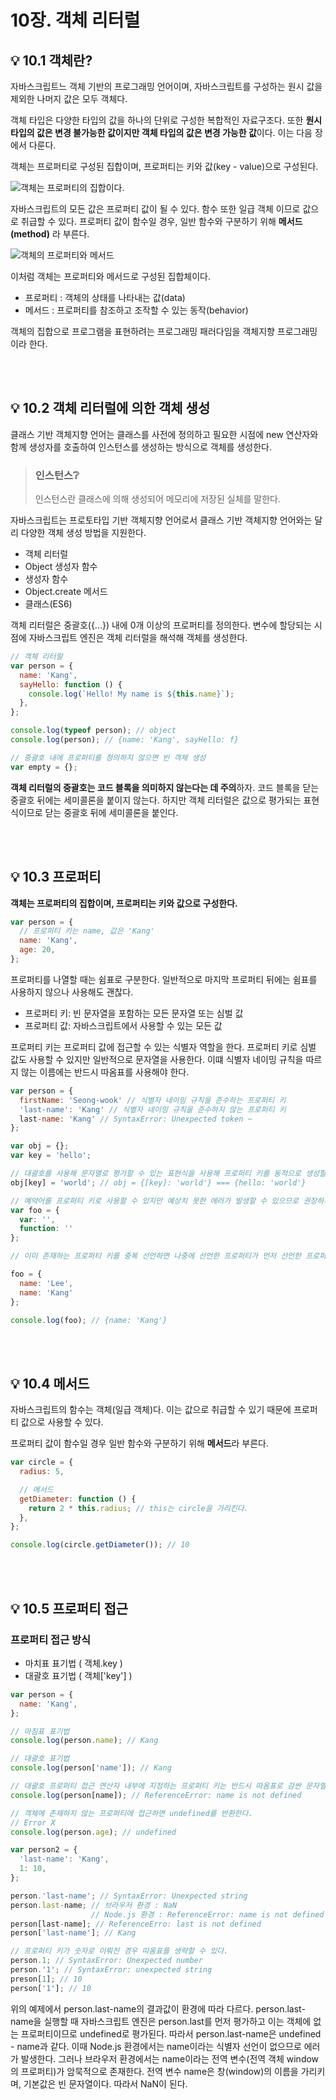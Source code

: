 # 10장. 객체 리터럴

## 💡 10.1 객체란?

자바스크립트느 객체 기반의 프로그래밍 언어이며, 자바스크립트를 구성하는 원시 값을 제외한 나머지 값은 모두 객체다.

객체 타입은 다양한 타입의 값을 하나의 단위로 구성한 복합적인 자료구조다. 또한 **원시 타입의 값은 변경 불가능한 값이지만 객체 타입의 값은 변경 가능한 값**이다. 이는 다음 장에서 다룬다.

객체는 프로퍼티로 구성된 집합이며, 프로퍼티는 키와 값(key - value)으로 구성된다.

![객체는 프로퍼티의 집합이다.](https://velog.velcdn.com/images/049494/post/d825615e-0f51-494d-8687-5294851f7435/image.jpg)

자바스크립트의 모든 값은 프로퍼티 값이 될 수 있다. 함수 또한 일급 객체 이므로 값으로 취급할 수 있다. 프로퍼티 값이 함수일 경우, 일반 함수와 구분하기 위해 **메서드(method)** 라 부른다.

![객체의 프로퍼티와 메서드](https://velog.velcdn.com/images/049494/post/5376db01-0f42-4a43-9bdb-579b733472bd/image.jpg)

이처럼 객체는 프로퍼티와 메서드로 구성된 집합체이다.

- 프로퍼티 : 객체의 상태를 나타내는 값(data)
- 메서드 : 프로퍼티를 참조하고 조작할 수 있는 동작(behavior)

객체의 집합으로 프로그램을 표현하려는 프로그래밍 패러다임을 객체지향 프로그래밍이라 한다.

<br><br>

## 💡 10.2 객체 리터럴에 의한 객체 생성

클래스 기반 객체지향 언어는 클래스를 사전에 정의하고 필요한 시점에 new 연산자와 함께 생성자를 호출하여 인스턴스를 생성하는 방식으로 객체를 생성한다.

> ### 인스턴스❔
>
> 인스턴스란 클래스에 의해 생성되어 메모리에 저장된 실체를 말한다.

자바스크립트는 프로토타입 기반 객체지향 언어로서 클래스 기반 객체지향 언어와는 달리 다양한 객체 생성 방법을 지원한다.

- 객체 리터럴
- Object 생성자 함수
- 생성자 함수
- Object.create 메서드
- 클래스(ES6)

객체 리터럴은 중괄호({...}) 내에 0개 이상의 프로퍼티를 정의한다. 변수에 할당되는 시점에 자바스크립트 엔진은 객체 리터럴을 해석해 객체를 생성한다.

```js
// 객체 리터럴
var person = {
  name: 'Kang',
  sayHello: function () {
    console.log(`Hello! My name is ${this.name}`);
  },
};

console.log(typeof person); // object
console.log(person); // {name: 'Kang', sayHello: f}

// 중괄호 내에 프로퍼티를 정의하지 않으면 빈 객체 생성
var empty = {};
```

**객체 리터럴의 중괄호는 코드 블록을 의미하지 않는다는 데 주의**하자. 코드 블록을 닫는 중괄호 뒤에는 세미콜론을 붙이지 않는다. 하지만 객체 리터럴은 값으로 평가되는 표현식이므로 닫는 중괄호 뒤에 세미콜론을 붙인다.

<br><br>

## 💡 10.3 프로퍼티

**객체는 프로퍼티의 집합이며, 프로퍼티는 키와 값으로 구성한다.**

```js
var person = {
  // 프로퍼티 키는 name, 값은 'Kang'
  name: 'Kang',
  age: 20,
};
```

프로퍼티를 나열할 때는 쉼표로 구분한다. 일반적으로 마지막 프로퍼티 뒤에는 쉼표를 사용하지 않으나 사용해도 괜찮다.

- 프로퍼티 키: 빈 문자열을 포함하는 모든 문자열 또는 심벌 값
- 프로퍼티 값: 자바스크립트에서 사용할 수 있는 모든 값

프로퍼티 키는 프로퍼티 값에 접근할 수 있는 식별자 역할을 한다. 프로퍼티 키로 심벌 값도 사용할 수 있지만 일반적으로 문자열을 사용한다. 이떄 식별자 네이밍 규칙을 따르지 않는 이름에는 반드시 따옴표를 사용해야 한다.

```js
var person = {
  firstName: 'Seong-wook' // 식별자 네이밍 규칙을 준수하는 프로퍼티 키
  'last-name': 'Kang' // 식별자 네이밍 규칙을 준수하지 않는 프로퍼티 키
  last-name: 'Kang' // SyntaxError: Unexpected token ~
};

var obj = {};
var key = 'hello';

// 대괄호를 사용해 문자열로 평가할 수 있는 표현식을 사용해 프로퍼티 키를 동적으로 생성할 수 있다.
obj[key] = 'world'; // obj = {[key]: 'world'} === {hello: 'world'}

// 예약어를 프로퍼티 키로 사용할 수 있지만 예상치 못한 에러가 발생할 수 있으므로 권장하지 안흔다.
var foo = {
  var: '',
  function: ''
};

// 이미 존재하는 프로퍼티 키를 중복 선언하면 나중에 선언한 프로퍼티가 먼저 선언한 프로퍼티를 덮어쓴다.

foo = {
  name: 'Lee',
  name: 'Kang'
};

console.log(foo); // {name: 'Kang'}
```

<br><br>

## 💡 10.4 메서드

자바스크립트의 함수는 객체(일급 객체)다. 이는 값으로 취급할 수 있기 때문에 프로퍼티 값으로 사용할 수 있다.

프로퍼티 값이 함수일 경우 일반 함수와 구분하기 위해 **메서드**라 부른다.

```js
var circle = {
  radius: 5,

  // 메서드
  getDiameter: function () {
    return 2 * this.radius; // this는 circle을 가리킨다.
  },
};

console.log(circle.getDiameter()); // 10
```

<br><br>

## 💡 10.5 프로퍼티 접근

### 프로퍼티 접근 방식

- 마치표 표기법 ( 객체.key )
- 대괄호 표기법 ( 객체['key'] )

```js
var person = {
  name: 'Kang',
};

// 마침표 표기법
console.log(person.name); // Kang

// 대괄호 표기법
console.log(person['name']); // Kang

// 대괄호 프로퍼티 접근 연산자 내부에 지정하는 프로퍼티 키는 반드시 따옴표로 감싼 문자열이어야 한다.
console.log(person[name]); // ReferenceError: name is not defined

// 객체에 존재하지 않는 프로퍼티에 접근하면 undefined를 반환한다.
// Error X
console.log(person.age); // undefined

var person2 = {
  'last-name': 'Kang',
  1: 10,
};

person.'last-name'; // SyntaxError: Unexpected string
person.last-name; // 브라우저 환경 : NaN
                  // Node.js 환경 : ReferenceError: name is not defined
person[last-name]; // ReferenceErro: last is not defined
person['last-name']; // Kang

// 프로퍼티 키가 숫자로 이뤄진 경우 따옴표를 생략할 수 있다.
person.1; // SyntaxError: Unexpected number
person.'1'; // SyntaxError: unexpected string
preson[1]; // 10
person['1']; // 10
```

위의 예제에서 person.last-name의 결과값이 환경에 따라 다르다. person.last-name을 실행할 때 자바스크립트 엔진은 person.last를 먼저 평가하고 이는 객체에 없는 프로퍼티이므로 undefined로 평가된다. 따라서 person.last-name은 undefined - name과 같다. 이때 Node.js 환경에서는 name이라는 식별자 선언이 없으므로 에러가 발생한다. 그러나 브라우저 환경에서는 name이라는 전역 변수(전역 객체 window의 프로퍼티)가 암묵적으로 존재한다. 전역 변수 name은 창(window)의 이름을 가리키며, 기본값은 빈 문자열이다. 따라서 NaN이 된다.
